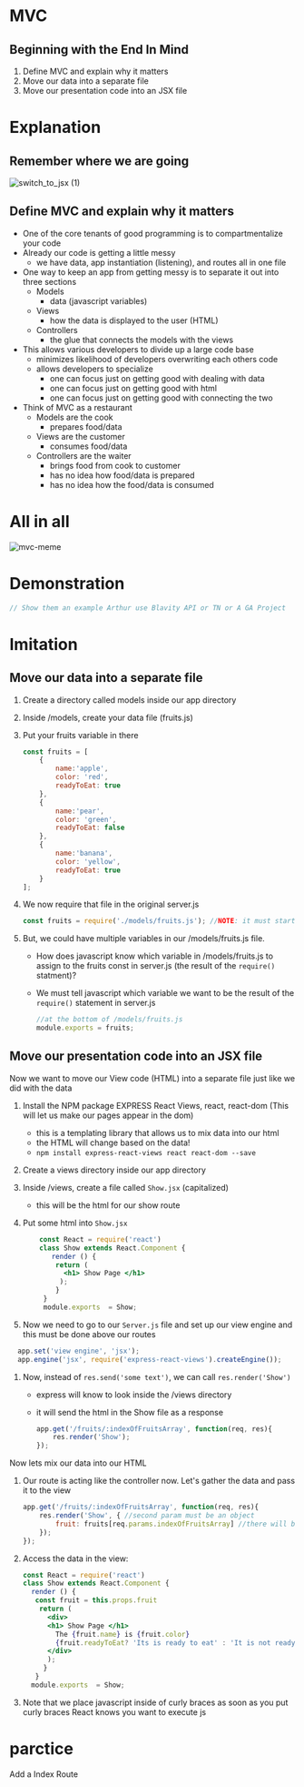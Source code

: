 # MVC

## Beginning with the End In Mind

1. Define MVC and explain why it matters
1. Move our data into a separate file
1. Move our presentation code into an JSX file



# Explanation
## Remember where we are going

![switch_to_jsx (1)](https://media.git.generalassemb.ly/user/15881/files/4cb02600-92e5-11ea-95c3-4a5765bb3bb9)

## Define MVC and explain why it matters

- One of the core tenants of good programming is to compartmentalize your code
- Already our code is getting a little messy
    - we have data, app instantiation (listening), and routes all in one file
- One way to keep an app from getting messy is to separate it out into three sections
    - Models
        - data (javascript variables)
    - Views
        - how the data is displayed to the user (HTML)
    - Controllers
        - the glue that connects the models with the views
- This allows various developers to divide up a large code base
    - minimizes likelihood of developers overwriting each others code
    - allows developers to specialize
        - one can focus just on getting good with dealing with data
        - one can focus just on getting good with html
        - one can focus just on getting good with connecting the two
- Think of MVC as a restaurant
    - Models are the cook
        - prepares food/data
    - Views are the customer
        - consumes food/data
    - Controllers are the waiter
        - brings food from cook to customer
        - has no idea how food/data is prepared
        - has no idea how the food/data is consumed

# All in all

![mvc-meme](https://media.git.generalassemb.ly/user/15881/files/24990200-9460-11ea-8f91-a81163b612d5)

# Demonstration

```js
// Show them an example Arthur use Blavity API or TN or A GA Project
```

# Imitation
## Move our data into a separate file

1. Create a directory called models inside our app directory
1. Inside /models, create your data file (fruits.js)
1. Put your fruits variable in there

    ```javascript
    const fruits = [
        {
            name:'apple',
            color: 'red',
            readyToEat: true
        },
        {
            name:'pear',
            color: 'green',
            readyToEat: false
        },
        {
            name:'banana',
            color: 'yellow',
            readyToEat: true
        }
    ];    
    ```

1. We now require that file in the original server.js

    ```javascript
    const fruits = require('./models/fruits.js'); //NOTE: it must start with ./ if it's just a file, not an NPM package
    ```

1. But, we could have multiple variables in our /models/fruits.js file.
    - How does javascript know which variable in /models/fruits.js to assign to the fruits const in server.js (the result of the `require()` statment)?
    - We must tell javascript which variable we want to be the result of the `require()` statement in server.js

        ```javascript
        //at the bottom of /models/fruits.js
        module.exports = fruits;
        ```

## Move our presentation code into an JSX file

Now we want to move our View code (HTML) into a separate file just like we did with the data

1. Install the NPM package EXPRESS React Views, react, react-dom (This will let us make our pages appear in the dom)
    - this is a templating library that allows us to mix data into our html
    - the HTML will change based on the data!
    - `npm install express-react-views react react-dom --save`
1. Create a views directory inside our app directory
1. Inside /views, create a file called `Show.jsx` (capitalized)
    - this will be the html for our show route
1. Put some html into `Show.jsx`

    ```jsx
        const React = require('react')
        class Show extends React.Component {
           render () {
            return (
              <h1> Show Page </h1>
             );
            }
         }
         module.exports  = Show;
   
    ```
1. Now we need to go to our `Server.js` file and set up our view engine and this must be done above our routes

 ```javascript
   app.set('view engine', 'jsx');
   app.engine('jsx', require('express-react-views').createEngine());
  ```
1. Now, instead of `res.send('some text')`, we can call `res.render('Show')`
    - express will know to look inside the /views directory
    - it will send the html in the Show file as a response

        ```javascript
        app.get('/fruits/:indexOfFruitsArray', function(req, res){
            res.render('Show');
        });        
        ```

Now lets mix our data into our HTML

1. Our route is acting like the controller now.  Let's gather the data and pass it to the view

    ```javascript
    app.get('/fruits/:indexOfFruitsArray', function(req, res){
        res.render('Show', { //second param must be an object
            fruit: fruits[req.params.indexOfFruitsArray] //there will be a variable available inside the ejs file called fruit, its value is fruits[req.params.indexOfFruitsArray]
        });
    });    
    ```

1. Access the data in the view:

    ```jsx
    const React = require('react')
    class Show extends React.Component {
      render () {
       const fruit = this.props.fruit
        return (
          <div>
          <h1> Show Page </h1>
            The {fruit.name} is {fruit.color}
            {fruit.readyToEat? 'Its is ready to eat' : 'It is not ready to eat... Cant touch this' }
          </div>
          );
         }
       }
      module.exports  = Show;
    ```

1. Note that we place javascript inside of curly braces as soon as you put curly braces React knows you want to execute js

# parctice

 Add a Index Route
